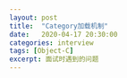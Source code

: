 ```yaml
---
layout: post
title:  "Category加载机制"
date:   2020-04-17 20:30:00
categories: interview
tags: [Object-C]
excerpt: 面试时遇到的问题
---
```





